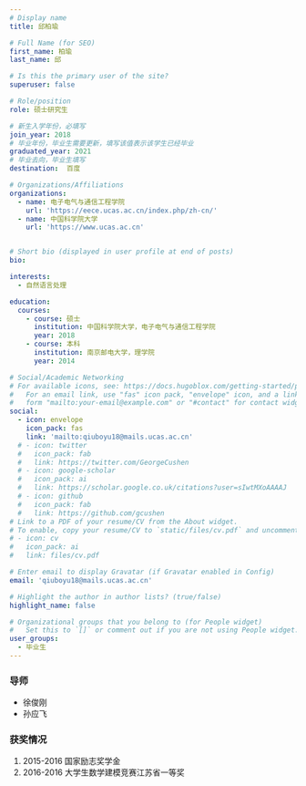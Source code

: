 ```yaml
---
# Display name
title: 邱柏瑜

# Full Name (for SEO)
first_name: 柏瑜
last_name: 邱

# Is this the primary user of the site?
superuser: false

# Role/position
role: 硕士研究生 

# 新生入学年份，必填写
join_year: 2018
# 毕业年份，毕业生需要更新，填写该值表示该学生已经毕业
graduated_year: 2021
# 毕业去向，毕业生填写
destination:  百度

# Organizations/Affiliations
organizations:
  - name: 电子电气与通信工程学院
    url: 'https://eece.ucas.ac.cn/index.php/zh-cn/'  
  - name: 中国科学院大学
    url: 'https://www.ucas.ac.cn'


# Short bio (displayed in user profile at end of posts)
bio:

interests:
  - 自然语言处理

education:
  courses:
    - course: 硕士
      institution: 中国科学院大学，电子电气与通信工程学院
      year: 2018
    - course: 本科
      institution: 南京邮电大学，理学院
      year: 2014

# Social/Academic Networking
# For available icons, see: https://docs.hugoblox.com/getting-started/page-builder/#icons
#   For an email link, use "fas" icon pack, "envelope" icon, and a link in the
#   form "mailto:your-email@example.com" or "#contact" for contact widget.
social:
  - icon: envelope
    icon_pack: fas
    link: 'mailto:qiuboyu18@mails.ucas.ac.cn'
  # - icon: twitter
  #   icon_pack: fab
  #   link: https://twitter.com/GeorgeCushen
  # - icon: google-scholar
  #   icon_pack: ai
  #   link: https://scholar.google.co.uk/citations?user=sIwtMXoAAAAJ
  # - icon: github
  #   icon_pack: fab
  #   link: https://github.com/gcushen
# Link to a PDF of your resume/CV from the About widget.
# To enable, copy your resume/CV to `static/files/cv.pdf` and uncomment the lines below.
# - icon: cv
#   icon_pack: ai
#   link: files/cv.pdf

# Enter email to display Gravatar (if Gravatar enabled in Config)
email: 'qiuboyu18@mails.ucas.ac.cn'

# Highlight the author in author lists? (true/false)
highlight_name: false

# Organizational groups that you belong to (for People widget)
#   Set this to `[]` or comment out if you are not using People widget.
user_groups:
  - 毕业生
---
```

### **导师** 
 - 徐俊刚 
 - 孙应飞



### **获奖情况**

1. 2015-2016 国家励志奖学金
2. 2016-2016 大学生数学建模竞赛江苏省一等奖